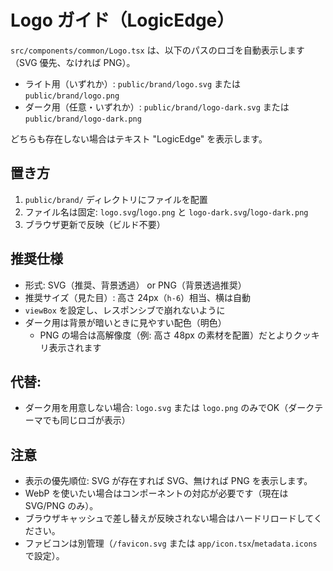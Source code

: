 # Logo ガイド（LogicEdge）

`src/components/common/Logo.tsx` は、以下のパスのロゴを自動表示します（SVG 優先、なければ PNG）。

- ライト用（いずれか）: `public/brand/logo.svg` または `public/brand/logo.png`
- ダーク用（任意・いずれか）: `public/brand/logo-dark.svg` または `public/brand/logo-dark.png`

どちらも存在しない場合はテキスト "LogicEdge" を表示します。

## 置き方
1. `public/brand/` ディレクトリにファイルを配置
2. ファイル名は固定: `logo.svg`/`logo.png` と `logo-dark.svg`/`logo-dark.png`
3. ブラウザ更新で反映（ビルド不要）

## 推奨仕様
- 形式: SVG（推奨、背景透過） or PNG（背景透過推奨）
- 推奨サイズ（見た目）: 高さ 24px（`h-6`）相当、横は自動
- `viewBox` を設定し、レスポンシブで崩れないように
- ダーク用は背景が暗いときに見やすい配色（明色）
  - PNG の場合は高解像度（例: 高さ 48px の素材を配置）だとよりクッキリ表示されます

## 代替:
- ダーク用を用意しない場合: `logo.svg` または `logo.png` のみでOK（ダークテーマでも同じロゴが表示）

## 注意
- 表示の優先順位: SVG が存在すれば SVG、無ければ PNG を表示します。
- WebP を使いたい場合はコンポーネントの対応が必要です（現在は SVG/PNG のみ）。
- ブラウザキャッシュで差し替えが反映されない場合はハードリロードしてください。
- ファビコンは別管理（`/favicon.svg` または `app/icon.tsx`/`metadata.icons` で設定）。
